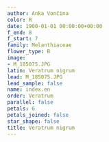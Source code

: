 ```yaml
---
author: Anka Vončina
color: R
date: 1900-01-01 00:00:00+00:00
f_end: 8
f_start: 7
family: Melanthiaceae
flower_type: B
image:
- M_185075.JPG
latin: Veratrum nigrum
lead: M_185075.JPG
lead_sample: false
name: index.en
order: Veratrum
parallel: false
petals: 6
petals_joined: false
star_shape: false
title: Veratrum nigrum
---
```

